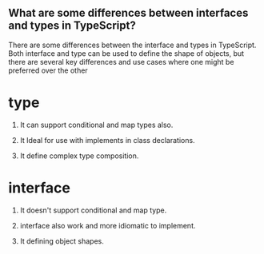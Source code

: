 ## What are some differences between interfaces and types in TypeScript?

There are some differences between the interface and types in TypeScript. Both interface and type can be used to define the shape of objects, but there are several key differences and use cases where one might be preferred over the other

# type 

1. It can support conditional and map types also.

2. It Ideal for use with implements in class declarations.

3. It define complex type composition.



# interface

1. It doesn't support conditional and map type.

2. interface also work and more idiomatic to implement.

3. It defining object shapes.
